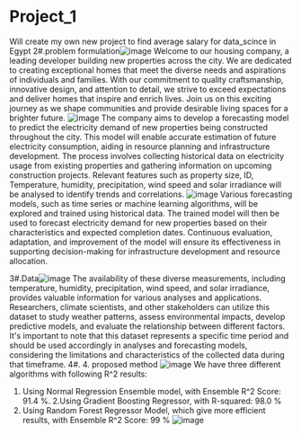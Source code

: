 # Project_1
Will create my own new project to find average salary for data_scince in Egypt
2#.problem formulation![image](https://github.com/karim-saleeh/Project_1/assets/125829412/6a3c305d-5c22-4841-a1ea-c9e80458276c)
Welcome to our housing company, a leading developer building new properties across the city. We are dedicated to creating exceptional homes that meet the diverse needs and aspirations of individuals and families. With our commitment to quality craftsmanship, innovative design, and attention to detail, we strive to exceed expectations and deliver homes that inspire and enrich lives. Join us on this exciting journey as we shape communities and provide desirable living spaces for a brighter future.
![image](https://github.com/karim-saleeh/Project_1/assets/125829412/91f0e808-c5b2-4719-be15-9cbd4fe3d37b)
The company aims to develop a forecasting model to predict the electricity demand of new properties being constructed throughout the city. This model will enable accurate estimation of future electricity consumption, aiding in resource planning and infrastructure development. The process involves collecting historical data on electricity usage from existing properties and gathering information on upcoming construction projects. Relevant features such as property size, ID, Temperature, humidity, precipitation, wind speed and solar irradiance will be analysed to identify trends and correlations. 
![image](https://github.com/karim-saleeh/Project_1/assets/125829412/374670f7-a91d-4f01-a458-9991933bf727)
Various forecasting models, such as time series or machine learning algorithms, will be explored and trained using historical data. The trained model will then be used to forecast electricity demand for new properties based on their characteristics and expected completion dates. Continuous evaluation, adaptation, and improvement of the model will ensure its effectiveness in supporting decision-making for infrastructure development and resource allocation.


3#.Data![image](https://github.com/karim-saleeh/Project_1/assets/125829412/e72ed2f2-b5e3-4ab2-89dd-8b7e36bd7f01)
The availability of these diverse measurements, including temperature, humidity, precipitation, wind speed, and solar irradiance, provides valuable information for various analyses and applications. Researchers, climate scientists, and other stakeholders can utilize this dataset to study weather patterns, assess environmental impacts, develop predictive models, and evaluate the relationship between different factors.
It's important to note that this dataset represents a specific time period and should be used accordingly in analyses and forecasting models, considering the limitations and characteristics of the collected data during that timeframe.
4#. 4. proposed method ![image](https://github.com/karim-saleeh/Project_1/assets/125829412/1defcec7-8d05-4394-8764-6581c6e03dc7)
We have three different algorithms with following R^2 results: 
  1. Using Normal Regression Ensemble model, with Ensemble R^2 Score: 91.4 %.
  2.Using Gradient Boosting Regressor, with R-squared: 98.0 % 
 3. Using Random Forest Regressor Model, which give more efficient results, with Ensemble R^2 Score: 99 %
![image](https://github.com/karim-saleeh/Project_1/assets/125829412/21d89b9b-468d-4d9b-a7eb-1b67193c0915)


